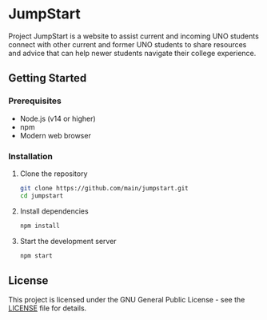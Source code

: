 # JumpStart

Project JumpStart is a website to assist current and incoming UNO students connect with other current and former UNO students to share resources and advice that can help newer students navigate their college experience.

## Getting Started

### Prerequisites

- Node.js (v14 or higher)
- npm
- Modern web browser

### Installation

1. Clone the repository

   ```bash
   git clone https://github.com/main/jumpstart.git
   cd jumpstart
   ```

2. Install dependencies

   ```bash
   npm install
   ```

3. Start the development server
   ```bash
   npm start
   ```

## License

This project is licensed under the GNU General Public License - see the [LICENSE](LICENSE) file for details.
